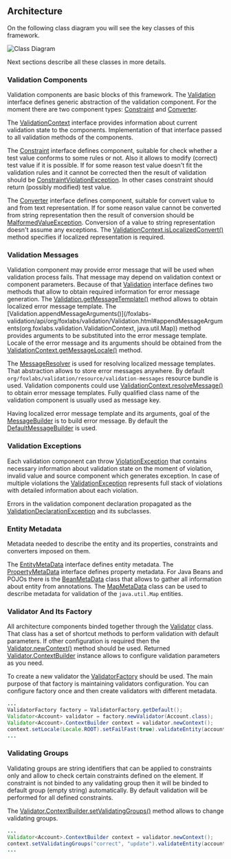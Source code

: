 ## Architecture

On the following class diagram you will see the key classes of this framework.

![Class Diagram](images/class-diagram.png)

Next sections describe all these classes in more details.

### Validation Components

Validation components are basic blocks of this framework. The [Validation](/foxlabs-validation/api/org/foxlabs/validation/Validation.html)
interface defines generic abstraction of the validation component. For the moment
there are two component types: [Constraint](/foxlabs-validation/api/org/foxlabs/validation/constraint/Constraint.html)
and [Converter](/foxlabs-validation/api/org/foxlabs/validation/converter/Converter.html).

The [ValidationContext](/foxlabs-validation/api/org/foxlabs/validation/ValidationContext.html) interface
provides information about current validation state to the components. Implementation
of that interface passed to all validation methods of the components.

The [Constraint](/foxlabs-validation/api/org/foxlabs/validation/constraint/Constraint.html) interface
defines component, suitable for check whether a test value conforms to some rules or not.
Also it allows to modify (correct) test value if it is possible. If for some reason
test value doesn't fit the validation rules and it cannot be corrected then the result
of validation should be [ConstraintViolationException](/foxlabs-validation/api/org/foxlabs/validation/constraint/ConstraintViolationException.html).
In other cases constraint should return (possibly modified) test value.

The [Converter](/foxlabs-validation/api/org/foxlabs/validation/converter/Converter.html) interface defines
component, suitable for convert value to and from text representation. If for some
reason value cannot be converted from string representation then the result of conversion
should be [MalformedValueException](/foxlabs-validation/api/org/foxlabs/validation/converter/MalformedValueException.html).
Conversion of a value to string representation doesn't assume any exceptions.
The [ValidationContext.isLocalizedConvert()](/foxlabs-validation/api/org/foxlabs/validation/ValidationContext.html#isLocalizedConvert())
method specifies if localized representation is required.

### Validation Messages

Validation component may provide error message that will be used when validation process fails.
That message may depend on validation context or component parameters. Because of that
[Validation](/foxlabs-validation/api/org/foxlabs/validation/Validation.html) interface defines two methods that
allow to obtain required information for error message generation. The
[Validation.getMessageTemplate()](/foxlabs-validation/api/org/foxlabs/validation/Validation.html#getMessageTemplate(org.foxlabs.validation.ValidationContext))
method allows to obtain localized error message template. The
[Validation.appendMessageArguments()](/foxlabs-validation/api/org/foxlabs/validation/Validation.html#appendMessageArguments(org.foxlabs.validation.ValidationContext, java.util.Map))
method provides arguments to be substituted into the error message template. Locale of the
error message and its arguments should be obtained from the
[ValidationContext.getMessageLocale()](/foxlabs-validation/api/org/foxlabs/validation/ValidationContext.html#getMessageLocale()) method.

The [MessageResolver](/foxlabs-validation/api/org/foxlabs/validation/message/MessageResolver.html) is used
for resolving localized message templates. That abstraction allows to store error messages
anywhere. By default `org/foxlabs/validation/resource/validation-messages`
resource bundle is used. Validation components could use
[ValidationContext.resolveMessage()](/foxlabs-validation/api/org/foxlabs/validation/ValidationContext.html#resolveMessage(java.lang.String))
to obtain error message templates. Fully qualified class name of the validation component
is usually used as message key.

Having localized error message template and its arguments, goal of the
[MessageBuilder](/foxlabs-validation/api/org/foxlabs/validation/message/MessageBuilder.html) is to build
error message. By default the [DefaultMessageBuilder](/foxlabs-validation/api/org/foxlabs/validation/message/DefaultMessageBuilder.html)
is used.

### Validation Exceptions

Each validation component can throw [ViolationException](/foxlabs-validation/api/org/foxlabs/validation/ViolationException.html)
that contains necessary information about validation state on the moment of violation,
invalid value and source component which generates exception. In case of multiple violations the
[ValidationException](/foxlabs-validation/api/org/foxlabs/validation/ValidationException.html) represents full stack
of violations with detailed information about each violation.

Errors in the validation component declaration propagated as the
[ValidationDeclarationException](/foxlabs-validation/api/org/foxlabs/validation/ValidationDeclarationException.html)
and its subclasses.

### Entity Metadata

Metadata needed to describe the entity and its properties, constraints and converters imposed on them.

The [EntityMetaData](/foxlabs-validation/api/org/foxlabs/validation/metadata/EntityMetaData.html) interface defines
entity metadata. The [PropertyMetaData](/foxlabs-validation/api/org/foxlabs/validation/metadata/PropertyMetaData.html)
interface defines property metadata. For Java Beans and POJOs there is the
[BeanMetaData](/foxlabs-validation/api/org/foxlabs/validation/metadata/BeanMetaData.html) class that allows to
gather all information about entity from annotations.
The [MapMetaData](/foxlabs-validation/api/org/foxlabs/validation/metadata/MapMetaData.html) class can be used
to describe metadata for validation of the `java.util.Map` entities.

### Validator And Its Factory

All architecture components binded together through the [Validator](/foxlabs-validation/api/org/foxlabs/validation/Validator.html)
class. That class has a set of shortcut methods to perform validation with default parameters.
If other configuration is required then the [Validator.newContext()](/foxlabs-validation/api/org/foxlabs/validation/Validator.html#newContext())
method should be used. Returned [Validator.ContextBuilder](/foxlabs-validation/api/org/foxlabs/validation/Validator.ContextBuilder.html)
instance allows to configure validation parameters as you need.

To create a new validator the [ValidatorFactory](/foxlabs-validation/api/org/foxlabs/validation/ValidatorFactory.html)
should be used. The main purpose of that factory is maintaining validators configuration.
You can configure factory once and then create validators with different metadata.

```java
...
ValidatorFactory factory = ValidatorFactory.getDefault();
Validator<Account> validator = factory.newValidator(Account.class);
Validator<Account>.ContextBuilder context = validator.newContext();
context.setLocale(Locale.ROOT).setFailFast(true).validateEntity(account);
...
```

### Validating Groups

Validating groups are string identifiers that can be applied to constraints only and
allow to check certain constraints defined on the element. If constraint is not binded
to any validating group then it will be binded to default group (empty string) automatically.
By default validation will be performed for all defined constraints.

The [Validator.ContextBuilder.setValidatingGroups()](/foxlabs-validation/api/org/foxlabs/validation/Validator.ContextBuilder.html#setValidatingGroups(java.lang.String...))
method allows to change validating groups.

```java
...
Validator<Account>.ContextBuilder context = validator.newContext();
context.setValidatingGroups("correct", "update").validateEntity(account);
...
```
